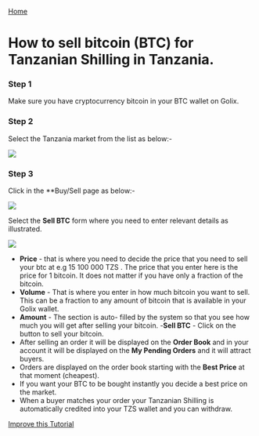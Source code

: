 [Home](/)
# How to sell bitcoin (BTC) for Tanzanian Shilling  in  Tanzania.


### Step 1 
Make sure you have cryptocurrency bitcoin in your BTC wallet on Golix.

### Step 2
Select the Tanzania  market from the list as below:-

![
](https://lh3.googleusercontent.com/m2Vn-gR0f74T2q0kPPNE0m0Kd_eNnDKFr1686b5qNbBL2v6Dq7NIZlr0opWROthdPYGiKx1wgugk)


### Step 3
Click in the **Buy/Sell page as below:-

![
](https://lh3.googleusercontent.com/04MUq_1Xi1ym-IHKOOy1c7ZrwmY1KGCxZT16OA_p9w80oVqCn0WdSCJZdx98zwVPFwwfDHEhj3QJ)

Select the **Sell BTC** form where you need to enter relevant details as illustrated.




![
](https://lh3.googleusercontent.com/kxajFv1a8g50niI3SaXGiuFreKgILxF1vpQLa5oCuXWbGTxs-ErvQrLYaJ3OL_5apnBejpTg9TDw)

- **Price** - that is where you need to decide the price that you need to sell your btc at e.g 15 100 000 TZS . The price that you enter here  is the price for 1 bitcoin. It does not matter if you have only a fraction of the bitcoin.
-  **Volume** - That  is where you enter in how much  bitcoin you want to sell. This can be a fraction to any amount of bitcoin that is available in your Golix wallet.
- **Amount** - The  section is auto- filled  by the system so that you see how much you will get  after selling your bitcoin.
-**Sell BTC** - Click  on the button to sell your bitcoin.
- After selling an order it will  be displayed  on the **Order Book**  and in your account it will be displayed on the **My Pending Orders** and it will attract buyers.
- Orders are displayed on the  order book starting with the **Best Price** at that moment (cheapest).
- If you want your BTC to be bought instantly you decide a best price on the market.
- When a buyer matches your order your Tanzanian Shilling is automatically  credited into your TZS wallet and you can withdraw.

[Improve this Tutorial](https://github.com/golixdotcom/guides/edit/master/trading/sell_btc_for%20_tzs_in_tanzania.md)
